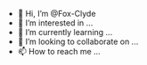 - 👋 Hi, I’m @Fox-Clyde
- 👀 I’m interested in ...
- 🌱 I’m currently learning ...
- 💞️ I’m looking to collaborate on ...
- 📫 How to reach me ...

<!---
Fox-Clyde/Fox-Clyde is a ✨ special ✨ repository because its `README.md` (this file) appears on your GitHub profile.
You can click the Preview link to take a look at your changes.
--->
